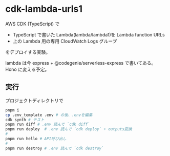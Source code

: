 # cdk-lambda-urls1

AWS CDK (TypeScript) で

- TypeScript で書いた Lambda(lambda/lambda1)を Lambda function URLs
- 上の Lambda 用の専用 CloudWatch Logs グループ

をデプロイする実験。

lambda は今 express + @codegenie/serverless-express で書いてある。
Hono に変える予定。

## 実行

プロジェクトディレクトリで

```sh
pnpm i
cp .env_template .env # の後、.envを編集
cdk synth # テスト
pnpm run diff # .env 読んで `cdk diff`
pnpm run deploy  # .env 読んで `cdk deploy` + outputs変換
#
pnpm run hello # API呼び出し
#
pnpm run destroy # .env 読んで `cdk destroy`
```

